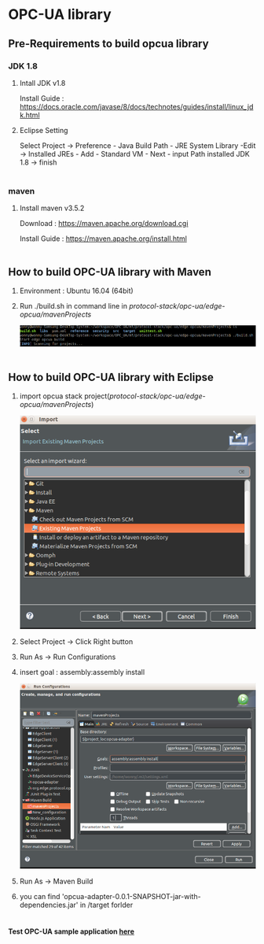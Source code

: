 # OPC-UA library

## Pre-Requirements to build opcua library

### JDK 1.8
1. Intall JDK v1.8

   Install Guide : https://docs.oracle.com/javase/8/docs/technotes/guides/install/linux_jdk.html

2. Eclipse Setting
   
   Select Project -> Preference - Java Build Path - JRE System Library -Edit
     -> Installed JREs - Add - Standard VM - Next - input Path installed JDK 1.8
     -> finish
<br></br>
### maven
1. Install maven v3.5.2

   Download : https://maven.apache.org/download.cgi
   
   Install Guide : https://maven.apache.org/install.html
<br></br>
## How to build OPC-UA library with Maven

1. Environment : Ubuntu 16.04 (64bit)

2. Run ./build.sh in command line in *protocol-stack/opc-ua/edge-opcua/mavenProjects*

   ![build_1_1](../documents/readme_images/build_1.png)
<br></br>
## How to build OPC-UA library with Eclipse

1. import opcua stack project(*protocol-stack/opc-ua/edge-opcua/mavenProjects*)

   ![build_2_1](../documents/readme_images/build_2_1.png)

2. Select Project -> Click Right button 

3. Run As -> Run Configurations

4. insert goal : assembly:assembly install

   ![build_2_2](../documents/readme_images/build_2_2.png)

5. Run As -> Maven Build 

6. you can find 'opcua-adapter-0.0.1-SNAPSHOT-jar-with-dependencies.jar' in /target forlder
<br></br>

#### Test OPC-UA sample application [here](../example/README.md)
